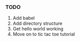 ### TODO
1. Add babel
2. Add directory structure
3. Get hello world working
4. Move on to tic tac toe tutorial